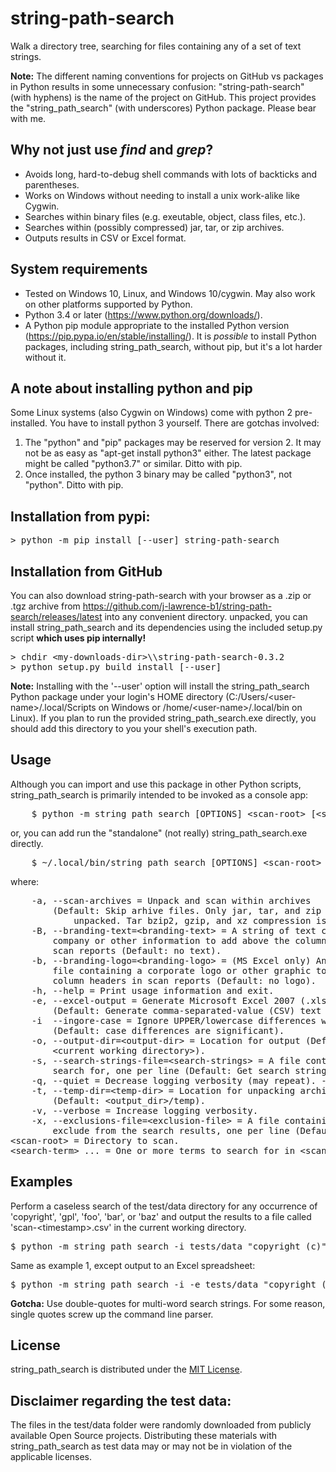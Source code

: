 # string-path-search
 Walk a directory tree, searching for files containing any of a set of text strings.

**Note:** The different naming conventions for projects on GitHub vs packages in Python results 
in some unnecessary confusion: "string-path-search" (with hyphens) is the name of the project on
 GitHub. This project provides the "string_path_search" (with underscores) Python package. 
 Please bear with me.
 
## Why not just use ***find*** and ***grep***?
* Avoids long, hard-to-debug shell commands with lots of backticks and parentheses.
* Works on Windows without needing to install a unix work-alike like Cygwin.
* Searches within binary files (e.g. exeutable, object, class files, etc.).
* Searches within (possibly compressed) jar, tar, or zip archives.
* Outputs results in CSV or Excel format. 

## System requirements
* Tested on Windows 10, Linux, and Windows 10/cygwin. May also work on other platforms
 supported by Python.
* Python 3.4 or later (https://www.python.org/downloads/).
* A Python pip module appropriate to the installed Python version
 (https://pip.pypa.io/en/stable/installing/). It is *possible* to install Python packages, 
 including string_path_search, without pip, but it's a lot harder without it.
 
## A note about installing python and pip
Some Linux systems (also Cygwin on Windows) come with python 2
pre-installed. You have to install python 3 yourself. There are gotchas
involved:
1. The "python" and "pip" packages may be reserved for version 2. It may not be as easy as 
 "apt-get install python3" either. The latest package might be called "python3.7" or similar.
  Ditto with pip.
2.  Once installed, the python 3 binary may be called "python3", not
    "python". Ditto with pip.
  
## Installation from pypi:
<pre>
> python -m pip install [--user] string-path-search 
</pre>

## Installation from GitHub
You can also download string-path-search with your browser as a .zip or .tgz archive from 
https://github.com/j-lawrence-b1/string-path-search/releases/latest 
 into any convenient directory. unpacked, you can install string_path_search and its 
 dependencies using the included setup.py script **which uses pip internally!**
<pre>
> chdir &lt;my-downloads-dir&gt;\\string-path-search-0.3.2
> python setup.py build install [--user] 
</pre>
**Note:** Installing with the '--user' option will install the string_path_search Python package
under your login's HOME directory (C:/Users/&lt;user-name&gt;/.local/Scripts on 
Windows or /home/&lt;user-name&gt;/.local/bin on Linux). If you plan to run the
 provided string_path_search.exe directly, you should add this directory to you
 your shell's execution path.
 
## Usage
Although you can import and use this package in other Python scripts,
string_path_search is primarily intended to be invoked as a console app:
<pre>
    $ python -m string_path_search [OPTIONS] &lt;scan-root&gt; [&lt;search-term&gt; [...]]
</pre>
or, you can add run the "standalone" (not really) string_path_search.exe directly.
<pre>
    $ ~/.local/bin/string_path_search [OPTIONS] &lt;scan-root&gt; [&lt;search-term&gt; [...]]
</pre>
where:
<pre>
    -a, --scan-archives = Unpack and scan within archives
        (Default: Skip arhive files. Only jar, tar, and zip archives will be
            unpacked. Tar bzip2, gzip, and xz compression is supported.
    -B, --branding-text=&lt;branding-text&gt; = A string of text containing
        company or other information to add above the column headers in
        scan reports (Default: no text).
    -b, --branding-logo=&lt;branding-logo&gt; = (MS Excel only) An image
        file containing a corporate logo or other graphic to add above the
        column headers in scan reports (Default: no logo).
    -h, --help = Print usage information and exit.
    -e, --excel-output = Generate Microsoft Excel 2007 (.xlsx) output
        (Default: Generate comma-separated-value (CSV) text output)
    -i  --ingore-case = Ignore UPPER/lowercase differences when matching strings
        (Default: case differences are significant).
    -o, --output-dir=&lt;output-dir&gt; = Location for output (Default:
        &lt;current working directory&gt;).
    -s, --search-strings-file=&lt;search-strings&gt; = A file containing strings to
        search for, one per line (Default: Get search strings from the command line).
    -q, --quiet = Decrease logging verbosity (may repeat). -qqqq will suppress all logging.
    -t, --temp-dir=&lt;temp-dir&gt; = Location for unpacking archives
        (Default: &lt;output_dir&gt;/temp).
    -v, --verbose = Increase logging verbosity.
    -x, --exclusions-file=&lt;exclusion-file&gt; = A file containing (base) filenames to
        exclude from the search results, one per line (Default: Include all results).
&lt;scan-root&gt; = Directory to scan.
&lt;search-term&gt; ... = One or more terms to search for in &lt;scan-root&gt;.
</pre>
## Examples

Perform a caseless search of the test/data directory for any occurrence of
'copyright', 'gpl', 'foo', 'bar', or 'baz' and output the results to a
file called 'scan-&lt;timestamp>.csv' in the current working directory.
<pre>$ python -m string_path_search -i tests/data "copyright (c)" gpl foo bar baz</pre>
 
Same as example 1, except output to an Excel spreadsheet:
<pre>$ python -m string_path_search -i -e tests/data "copyright (c)" gpl foo bar baz</pre>

**Gotcha:** Use double-quotes for multi-word search strings. For some reason,
single quotes screw up the command line parser.
## License
string_path_search is distributed under the
[MIT License](http://github.com/j-lawrence-b1/string-path-search/blob/master/LICENSE).

## Disclaimer regarding the test data:

The files in the test/data folder were randomly downloaded from publicly 
available Open Source projects. Distributing these materials with string_path_search as 
test data may or may not be in violation of the applicable licenses.
